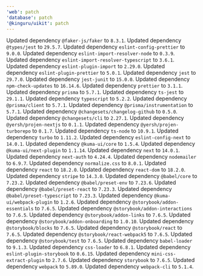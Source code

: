 ```yaml
---
'web': patch
'database': patch
'@kinguru/uikit': patch
---
```


Updated dependency `@faker-js/faker` to `8.3.1`.
Updated dependency `@types/jest` to `29.5.7`.
Updated dependency `eslint-config-prettier` to `9.0.0`.
Updated dependency `eslint-import-resolver-node` to `0.3.9`.
Updated dependency `eslint-import-resolver-typescript` to `3.6.1`.
Updated dependency `eslint-plugin-import` to `2.29.0`.
Updated dependency `eslint-plugin-prettier` to `5.0.1`.
Updated dependency `jest` to `29.7.0`.
Updated dependency `jest-junit` to `15.0.0`.
Updated dependency `npm-check-updates` to `16.14.6`.
Updated dependency `prettier` to `3.1.1`.
Updated dependency `prisma` to `5.7.1`.
Updated dependency `ts-jest` to `29.1.1`.
Updated dependency `typescript` to `5.2.2`.
Updated dependency `@prisma/client` to `5.7.1`.
Updated dependency `@prisma/instrumentation` to `5.7.1`.
Updated dependency `@changesets/changelog-github` to `0.5.0`.
Updated dependency `@changesets/cli` to `2.27.1`.
Updated dependency `@yersh/projen-nextjs` to `0.1.1`.
Updated dependency `@yersh/projen-turborepo` to `0.1.7`.
Updated dependency `ts-node` to `10.9.1`.
Updated dependency `turbo` to `1.11.2`.
Updated dependency `eslint-config-next` to `14.0.1`.
Updated dependency `@kuma-ui/core` to `1.5.4`.
Updated dependency `@kuma-ui/next-plugin` to `1.1.14`.
Updated dependency `next` to `14.0.1`.
Updated dependency `next-auth` to `4.24.4`.
Updated dependency `nodemailer` to `6.9.7`.
Updated dependency `normalize.css` to `8.0.1`.
Updated dependency `react` to `18.2.0`.
Updated dependency `react-dom` to `18.2.0`.
Updated dependency `stripe` to `14.3.0`.
Updated dependency `@babel/core` to `7.23.2`.
Updated dependency `@babel/preset-env` to `7.23.6`.
Updated dependency `@babel/preset-react` to `7.23.3`.
Updated dependency `@babel/preset-typescript` to `7.23.3`.
Updated dependency `@kuma-ui/webpack-plugin` to `1.2.6`.
Updated dependency `@storybook/addon-essentials` to `7.6.5`.
Updated dependency `@storybook/addon-interactions` to `7.6.5`.
Updated dependency `@storybook/addon-links` to `7.6.5`.
Updated dependency `@storybook/addon-onboarding` to `1.0.10`.
Updated dependency `@storybook/blocks` to `7.6.5`.
Updated dependency `@storybook/react` to `7.6.5`.
Updated dependency `@storybook/react-webpack5` to `7.6.5`.
Updated dependency `@storybook/test` to `7.6.5`.
Updated dependency `babel-loader` to `9.1.3`.
Updated dependency `css-loader` to `6.8.1`.
Updated dependency `eslint-plugin-storybook` to `0.6.15`.
Updated dependency `mini-css-extract-plugin` to `2.7.6`.
Updated dependency `storybook` to `7.6.5`.
Updated dependency `webpack` to `5.89.0`.
Updated dependency `webpack-cli` to `5.1.4`.
